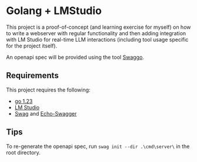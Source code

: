 # Golang + LMStudio 

This project is a proof-of-concept (and learning exercise for myself) on how to write a webserver with regular functionality and then adding integration with LM Studio for real-time LLM interactions (including tool usage specific for the project itself).

An openapi spec will be provided using the tool [Swaggo](https://github.com/swaggo/swag).

## Requirements

This project requires the following:

- [go 1.23](https://go.dev/doc/install)
- [LM Studio](https://lmstudio.ai/docs/api/server)
- [Swag](https://github.com/swaggo/swag) and [Echo-Swagger](https://github.com/swaggo/echo-swagger)

## Tips

To re-generate the openapi spec, run `swag init --dir .\cmd\server\` in the root directory.